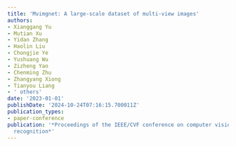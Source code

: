 ```yaml
---
title: 'Mvimgnet: A large-scale dataset of multi-view images'
authors:
- Xianggang Yu
- Mutian Xu
- Yidan Zhang
- Haolin Liu
- Chongjie Ye
- Yushuang Wu
- Zizheng Yan
- Chenming Zhu
- Zhangyang Xiong
- Tianyou Liang
- ' others'
date: '2023-01-01'
publishDate: '2024-10-24T07:16:15.700011Z'
publication_types:
- paper-conference
publication: '*Proceedings of the IEEE/CVF conference on computer vision and pattern
  recognition*'
---
```


